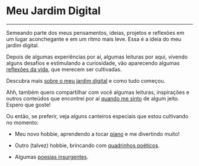 # Meu Jardim Digital

---

Semeando parte dos meus pensamentos, ideias, projetos e reflexões em um lugar aconchegante e em um ritmo mais leve. Essa é a ideia do meu jardim digital.

Depois de algumas experiências por aí, algumas leituras por aqui, vivendo alguns desafios e estimulando a curiosidade, vão aparecendo algumas [reflexões da vida](./reflexoes-da-vida/content.md), que merecem ser cultivadas.

Descubra mais [sobre o meu jardim digital](./sobre-o-meu-jardim-digital/content.md) e como tudo começou.

Ahh, também quero compartilhar com você algumas leituras, inspirações e outros conteúdos que encontrei por aí [quando me sinto](./quando-me-sinto/content.md) de algum jeito. Espero que goste!

Ou então, se preferir, veja alguns canteiros especiais que estou cultivando no momento:

- Meu novo hobbie, aprendendo a tocar [piano](./piano/content.md) e me divertindo muito!

- Outro (talvez) hobbie, brincando com [quadrinhos poéticos](./quadrinhos-poeticos/content.md).

- Algumas [poesias insurgentes](./poesias-insurgentes/content.md).
